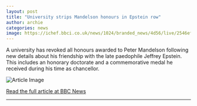 ```yaml
---
layout: post
title: "University strips Mandelson honours in Epstein row"
author: archie
categories: news
image: https://ichef.bbci.co.uk/news/1024/branded_news/4d56/live/2546efd0-8fd4-11f0-a984-69b738896393.jpg
---
```

A university has revoked all honours awarded to Peter Mandelson following new details about his friendship with the late paedophile Jeffrey Epstein. This includes an honorary doctorate and a commemorative medal he received during his time as chancellor.

![Article Image](https://ichef.bbci.co.uk/news/1024/branded_news/4d56/live/2546efd0-8fd4-11f0-a984-69b738896393.jpg)

[Read the full article at BBC News](https://www.bbc.com/news/articles/c0q71g2y4d8o?at_medium=RSS&at_campaign=rss)

---

